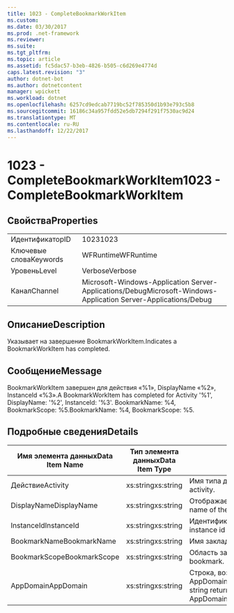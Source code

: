```yaml
---
title: 1023 - CompleteBookmarkWorkItem
ms.custom: 
ms.date: 03/30/2017
ms.prod: .net-framework
ms.reviewer: 
ms.suite: 
ms.tgt_pltfrm: 
ms.topic: article
ms.assetid: fc5dac57-b3eb-4826-b505-c6d269e4774d
caps.latest.revision: "3"
author: dotnet-bot
ms.author: dotnetcontent
manager: wpickett
ms.workload: dotnet
ms.openlocfilehash: 6257cd9edcab7719bc52f785350d1b93e793c5b8
ms.sourcegitcommit: 16186c34a957fdd52e5db7294f291f7530ac9d24
ms.translationtype: MT
ms.contentlocale: ru-RU
ms.lasthandoff: 12/22/2017
---
```

# <a name="1023---completebookmarkworkitem"></a><span data-ttu-id="4faa6-102">1023 - CompleteBookmarkWorkItem</span><span class="sxs-lookup"><span data-stu-id="4faa6-102">1023 - CompleteBookmarkWorkItem</span></span>
## <a name="properties"></a><span data-ttu-id="4faa6-103">Свойства</span><span class="sxs-lookup"><span data-stu-id="4faa6-103">Properties</span></span>  
  
|||  
|-|-|  
|<span data-ttu-id="4faa6-104">Идентификатор</span><span class="sxs-lookup"><span data-stu-id="4faa6-104">ID</span></span>|<span data-ttu-id="4faa6-105">1023</span><span class="sxs-lookup"><span data-stu-id="4faa6-105">1023</span></span>|  
|<span data-ttu-id="4faa6-106">Ключевые слова</span><span class="sxs-lookup"><span data-stu-id="4faa6-106">Keywords</span></span>|<span data-ttu-id="4faa6-107">WFRuntime</span><span class="sxs-lookup"><span data-stu-id="4faa6-107">WFRuntime</span></span>|  
|<span data-ttu-id="4faa6-108">Уровень</span><span class="sxs-lookup"><span data-stu-id="4faa6-108">Level</span></span>|<span data-ttu-id="4faa6-109">Verbose</span><span class="sxs-lookup"><span data-stu-id="4faa6-109">Verbose</span></span>|  
|<span data-ttu-id="4faa6-110">Канал</span><span class="sxs-lookup"><span data-stu-id="4faa6-110">Channel</span></span>|<span data-ttu-id="4faa6-111">Microsoft-Windows-Application Server-Applications/Debug</span><span class="sxs-lookup"><span data-stu-id="4faa6-111">Microsoft-Windows-Application Server-Applications/Debug</span></span>|  
  
## <a name="description"></a><span data-ttu-id="4faa6-112">Описание</span><span class="sxs-lookup"><span data-stu-id="4faa6-112">Description</span></span>  
 <span data-ttu-id="4faa6-113">Указывает на завершение BookmarkWorkItem.</span><span class="sxs-lookup"><span data-stu-id="4faa6-113">Indicates a BookmarkWorkItem has completed.</span></span>  
  
## <a name="message"></a><span data-ttu-id="4faa6-114">Сообщение</span><span class="sxs-lookup"><span data-stu-id="4faa6-114">Message</span></span>  
 <span data-ttu-id="4faa6-115">BookmarkWorkItem завершен для действия «%1», DisplayName «%2», InstanceId «%3».</span><span class="sxs-lookup"><span data-stu-id="4faa6-115">A BookmarkWorkItem has completed for Activity '%1', DisplayName: '%2', InstanceId: '%3'.</span></span> <span data-ttu-id="4faa6-116">BookmarkName: %4, BookmarkScope: %5.</span><span class="sxs-lookup"><span data-stu-id="4faa6-116">BookmarkName: %4, BookmarkScope: %5.</span></span>  
  
## <a name="details"></a><span data-ttu-id="4faa6-117">Подробные сведения</span><span class="sxs-lookup"><span data-stu-id="4faa6-117">Details</span></span>  
  
|<span data-ttu-id="4faa6-118">Имя элемента данных</span><span class="sxs-lookup"><span data-stu-id="4faa6-118">Data Item Name</span></span>|<span data-ttu-id="4faa6-119">Тип элемента данных</span><span class="sxs-lookup"><span data-stu-id="4faa6-119">Data Item Type</span></span>|<span data-ttu-id="4faa6-120">Описание</span><span class="sxs-lookup"><span data-stu-id="4faa6-120">Description</span></span>|  
|--------------------|--------------------|-----------------|  
|<span data-ttu-id="4faa6-121">Действие</span><span class="sxs-lookup"><span data-stu-id="4faa6-121">Activity</span></span>|<span data-ttu-id="4faa6-122">xs:string</span><span class="sxs-lookup"><span data-stu-id="4faa6-122">xs:string</span></span>|<span data-ttu-id="4faa6-123">Имя типа действия.</span><span class="sxs-lookup"><span data-stu-id="4faa6-123">The type name of the activity.</span></span>|  
|<span data-ttu-id="4faa6-124">DisplayName</span><span class="sxs-lookup"><span data-stu-id="4faa6-124">DisplayName</span></span>|<span data-ttu-id="4faa6-125">xs:string</span><span class="sxs-lookup"><span data-stu-id="4faa6-125">xs:string</span></span>|<span data-ttu-id="4faa6-126">Отображаемое имя действия.</span><span class="sxs-lookup"><span data-stu-id="4faa6-126">The display name of the activity.</span></span>|  
|<span data-ttu-id="4faa6-127">InstanceId</span><span class="sxs-lookup"><span data-stu-id="4faa6-127">InstanceId</span></span>|<span data-ttu-id="4faa6-128">xs:string</span><span class="sxs-lookup"><span data-stu-id="4faa6-128">xs:string</span></span>|<span data-ttu-id="4faa6-129">Идентификатор экземпляра действия.</span><span class="sxs-lookup"><span data-stu-id="4faa6-129">The instance id of the activity.</span></span>|  
|<span data-ttu-id="4faa6-130">BookmarkName</span><span class="sxs-lookup"><span data-stu-id="4faa6-130">BookmarkName</span></span>|<span data-ttu-id="4faa6-131">xs:string</span><span class="sxs-lookup"><span data-stu-id="4faa6-131">xs:string</span></span>|<span data-ttu-id="4faa6-132">Имя закладки.</span><span class="sxs-lookup"><span data-stu-id="4faa6-132">The name of the bookmark.</span></span>|  
|<span data-ttu-id="4faa6-133">BookmarkScope</span><span class="sxs-lookup"><span data-stu-id="4faa6-133">BookmarkScope</span></span>|<span data-ttu-id="4faa6-134">xs:string</span><span class="sxs-lookup"><span data-stu-id="4faa6-134">xs:string</span></span>|<span data-ttu-id="4faa6-135">Область закладки.</span><span class="sxs-lookup"><span data-stu-id="4faa6-135">The scope of the bookmark.</span></span>|  
|<span data-ttu-id="4faa6-136">AppDomain</span><span class="sxs-lookup"><span data-stu-id="4faa6-136">AppDomain</span></span>|<span data-ttu-id="4faa6-137">xs:string</span><span class="sxs-lookup"><span data-stu-id="4faa6-137">xs:string</span></span>|<span data-ttu-id="4faa6-138">Строка, возвращаемая AppDomain.CurrentDomain.FriendlyName.</span><span class="sxs-lookup"><span data-stu-id="4faa6-138">The string returned by AppDomain.CurrentDomain.FriendlyName.</span></span>|

